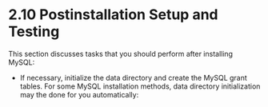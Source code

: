 # 2.10 Postinstallation Setup and Testing

This section discusses tasks that you should perform after installing MySQL:
* If necessary, initialize the data directory and create the MySQL grant tables. For some MySQL installation methods, data directory initialization may the done for you automatically:
